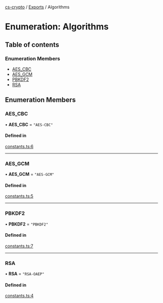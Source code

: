 [cs-crypto](../README.md) / [Exports](../modules.md) / Algorithms

# Enumeration: Algorithms

## Table of contents

### Enumeration Members

- [AES\_CBC](Algorithms.md#aes_cbc)
- [AES\_GCM](Algorithms.md#aes_gcm)
- [PBKDF2](Algorithms.md#pbkdf2)
- [RSA](Algorithms.md#rsa)

## Enumeration Members

### AES\_CBC

• **AES\_CBC** = ``"AES-CBC"``

#### Defined in

[constants.ts:6](https://github.com/CSplan/CS-crypto/blob/3ee5073/src/constants.ts#L6)

___

### AES\_GCM

• **AES\_GCM** = ``"AES-GCM"``

#### Defined in

[constants.ts:5](https://github.com/CSplan/CS-crypto/blob/3ee5073/src/constants.ts#L5)

___

### PBKDF2

• **PBKDF2** = ``"PBKDF2"``

#### Defined in

[constants.ts:7](https://github.com/CSplan/CS-crypto/blob/3ee5073/src/constants.ts#L7)

___

### RSA

• **RSA** = ``"RSA-OAEP"``

#### Defined in

[constants.ts:4](https://github.com/CSplan/CS-crypto/blob/3ee5073/src/constants.ts#L4)
